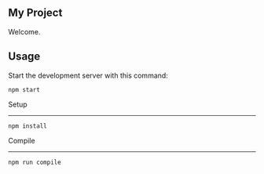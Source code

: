 My Project
---
 
Welcome.

Usage
---
 
Start the development server with this command:
 
```
npm start
```

Setup
___
```
npm install
```

Compile
___
```
npm run compile
```
